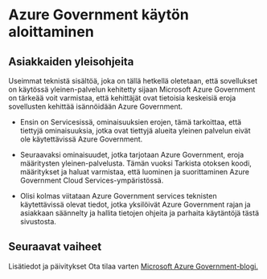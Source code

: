 <properties
    pageTitle="Azure Governmnet dokumentaatio | Microsoft Azure"
    description="Tämä sisältää ominaisuuksia ja ohjeita vertailua Azure Government-sovellusten kehittäminen"
    services="Azure-Government"
    cloud="gov" 
    documentationCenter=""
    authors="ryansoc"
    manager="zakramer"
    editor=""/>

<tags
    ms.service="multiple"
    ms.devlang="na"
    ms.topic="article"
    ms.tgt_pltfrm="na"
    ms.workload="azure-government"
    ms.date="10/05/2016"
    ms.author="ryansoc"/>


#  <a name="getting-started-with-azure-government"></a>Azure Government käytön aloittaminen

##  <a name="general-guidance-for-customers"></a>Asiakkaiden yleisohjeita

Useimmat teknistä sisältöä, joka on tällä hetkellä oletetaan, että sovellukset on käytössä yleinen-palvelun kehitetty sijaan Microsoft Azure Government on tärkeää voit varmistaa, että kehittäjät ovat tietoisia keskeisiä eroja sovellusten kehittää isännöidään Azure Government.

- Ensin on Servicesissä, ominaisuuksien erojen, tämä tarkoittaa, että tiettyjä ominaisuuksia, jotka ovat tiettyjä alueita yleinen palvelun eivät ole käytettävissä Azure Government.

- Seuraavaksi ominaisuudet, jotka tarjotaan Azure Government, eroja määritysten yleinen-palvelusta.  Tämän vuoksi Tarkista otoksen koodi, määritykset ja haluat varmistaa, että luominen ja suorittaminen Azure Government Cloud Services-ympäristössä.

- Olisi kolmas viitataan Azure Government services teknisten käytettävissä olevat tiedot, jotka yksilöivät Azure Government rajan ja asiakkaan säännelty ja hallita tietojen ohjeita ja parhaita käytäntöjä tästä sivustosta.

## <a name="next-steps"></a>Seuraavat vaiheet

Lisätiedot ja päivitykset Ota tilaa varten <a href="https://blogs.msdn.microsoft.com/azuregov/">Microsoft Azure Government-blogi.</a>
